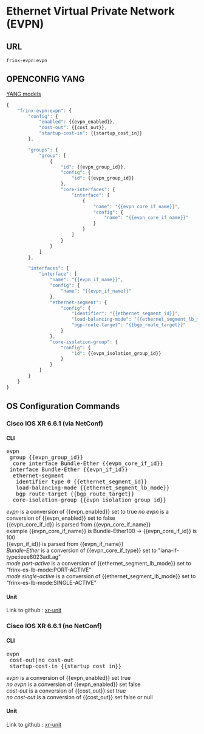 # Ethernet Virtual Private Network (EVPN)

## URL

```
frinx-evpn:evpn
```

## OPENCONFIG YANG

[YANG models](https://github.com/FRINXio/openconfig/tree/master/evpn/src/main/yang)

```javascript
{
    "frinx-evpn:evpn": {
        "config": {
            "enabled": {{evpn_enabled}},
            "cost-out": {{cost_out}},
            "startup-cost-in": {{startup_cost_in}}
        },

        "groups": {
            "group": [
                {
                    "id": {{evpn_group_id}},
                    "config": {
                        "id": {{evpn_group_id}}
                    },
                    "core-interfaces": {
                        "interface": [
                            {
                                "name": "{{evpn_core_if_name}}",
                                "config": {
                                    "name": "{{evpn_core_if_name}}"
                                }
                            }
                        ]
                    }
                }
            ]
        },

        "interfaces": {
            "interface": [
                "name": "{{evpn_if_name}}",
                "config": {
                    "name": "{{evpn_if_name}}"
                },
                "ethernet-segment": {
                    "config": {
                        "identifier": "{{ethernet_segment_id}}",
                        "load-balancing-mode": "{{ethernet_segment_lb_mode}}",
                        "bgp-route-target": "{{bgp_route_target}}"
                    }
                },
                "core-isolation-group": {
                    "config": {
                        "id": {{evpn_isolation_group_id}}
                    }
                }
            ]
        }
    }
}
```

## OS Configuration Commands

### Cisco IOS XR 6.6.1 (via NetConf)

#### CLI

<pre>
evpn
 group {{evpn_group_id}}
  core interface Bundle-Ether {{evpn_core_if_id}}
 interface Bundle-Ether {{evpn_if_id}}
  ethernet-segment
   identifier type 0 {{ethernet_segment_id}}
   load-balancing-mode {{ethernet_segment_lb_mode}}
   bgp route-target {{bgp_route_target}}
  core-isolation-group {{evpn_isolation_group_id}}
</pre>

*evpn* is a conversion of {{evpn_enabled}} set to true
*no evpn* is a conversion of {{evpn_enabled}} set to false  
{{evpn_core_if_id}} is parsed from {{evpn_core_if_name}}  
example {{evpn_core_if_name}} is Bundle-Ether100 -> {{evpn_core_if_id}} is 100  
{{evpn_if_id}} is parsed from {{evpn_if_name}}  
*Bundle-Ether* is a conversion of {{evpn_core_if_type}} set to "iana-if-type:ieee8023adLag"  
*mode port-active* is a conversion of {{ethernet_segment_lb_mode}} set to "frinx-es-lb-mode:PORT-ACTIVE"  
*mode single-active* is a conversion of {{ethernet_segment_lb_mode}} set to "frinx-es-lb-mode:SINGLE-ACTIVE"  

#### Unit

Link to github : [xr-unit](https://github.com/FRINXio/unitopo-units/tree/master/xr/xr-6.6/xr-6.6-evpn-unit)

### Cisco IOS XR 6.6.1 (no NetConf)

#### CLI

<pre>
evpn
 cost-out|no cost-out
 startup-cost-in {{startup_cost_in}}
</pre>

*evpn* is a conversion of {{evpn_enabled}} set true  
*no evpn* is a conversion of {{evpn_enabled}} set false  
*cost-out* is a conversion of {{cost_out}} set true  
*no cost-out* is a conversion of {{cost_out}} set false or null  

#### Unit

Link to github : [xr-unit](https://github.com/FRINXio/cli-units/tree/master/iosxr/evpn)

